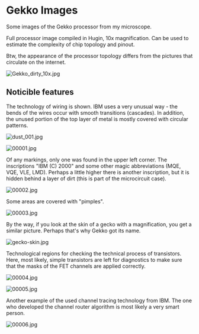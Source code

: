 # Gekko Images

Some images of the Gekko processor from my microscope.

Full processor image compiled in Hugin, 10x magnification. Can be used to estimate the complexity of chip topology and pinout.

Btw, the appearance of the processor topology differs from the pictures that circulate on the internet.

![Gekko_dirty_10x.jpg](Gekko_dirty_10x.jpg)

## Noticible features

The technology of wiring is shown. IBM uses a very unusual way - the bends of the wires occur with smooth transitions (cascades). In addition, the unused portion of the top layer of metal is mostly covered with circular patterns.

![dust_001.jpg](dust_001.jpg)

![00001.jpg](00001.jpg)

Of any markings, only one was found in the upper left corner. The inscriptions "IBM (C) 2000" and some other magic abbreviations (MQE, VQE, VLE, LMD). Perhaps a little higher there is another inscription, but it is hidden behind a layer of dirt (this is part of the microcircuit case).

![00002.jpg](00002.jpg)

Some areas are covered with "pimples".

![00003.jpg](00003.jpg)

By the way, if you look at the skin of a gecko with a magnification, you get a similar picture. Perhaps that's why Gekko got its name.

![gecko-skin.jpg](gecko-skin.jpg)

Technological regions for checking the technical process of transistors. Here, most likely, simple transistors are left for diagnostics to make sure that the masks of the FET channels are applied correctly.

![00004.jpg](00004.jpg)

![00005.jpg](00005.jpg)

Another example of the used channel tracing technology from IBM. The one who developed the channel router algorithm is most likely a very smart person.

![00006.jpg](00006.jpg)
